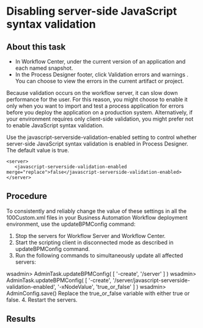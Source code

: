 # Disabling server-side JavaScript syntax validation

## About this task

- In Workflow Center, under
the current version of an application and each named snapshot.
- In the Process Designer
footer, click Validation errors and warnings
. You can choose to view the
errors in the current artifact or project.

Because validation occurs
on the workflow server, it can slow down performance for the user. For this reason, you might choose
to enable it only when you want to import and test a process application for errors before you
deploy the application on a production system. Alternatively, if your environment requires only
client-side validation, you might prefer not to enable JavaScript syntax validation.

Use the
javascript-serverside-validation-enabled setting to control whether server-side
JavaScript syntax validation is enabled in Process Designer. The default value is
true.

```
<server>
   <javascript-serverside-validation-enabled merge="replace">false</javascript-serverside-validation-enabled>
</server>
```

## Procedure

To consistently and reliably change the value of these settings in all the
100Custom.xml files in your Business Automation Workflow deployment environment, use the
updateBPMConfig command:

1. Stop the servers for Workflow Server and
Workflow Center.
2. Start the scripting client in disconnected mode as described in updateBPMConfig command.
3. Run the following commands to simultaneously update all affected servers:

wsadmin> AdminTask.updateBPMConfig( [ '-create', '/server' ] )
wsadmin> AdminTask.updateBPMConfig( [ '-create', '/server/javascript-serverside-validation-enabled', '-xNodeValue', 'true\_or\_false' ] )
wsadmin> AdminConfig.save()
Replace the true\_or\_false variable with either
true or false.
4. Restart the servers.

## Results